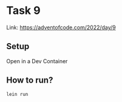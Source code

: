 # Task 9
Link: https://adventofcode.com/2022/day/9

## Setup
Open in a Dev Container

## How to run?
```shell
lein run
```